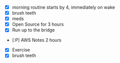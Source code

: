 * [X] morning routine starts by 4, immediately on wake
* [X] brush teeth
* [X] meds
* [X] Open Source for 3 hours
* [X] Run up to the bridge
* [:P] AWS Notes 2 hours
* [X] Exercise
* [X] brush teeth